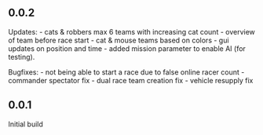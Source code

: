 ## 0.0.2
Updates:
	- cats & robbers max 6 teams with increasing cat count
	- overview of team before race start
	- cat & mouse teams based on colors
	- gui updates on position and time
	- added mission parameter to enable AI (for testing).

Bugfixes: 
	- not being able to start a race due to false online racer count
	- commander spectator fix
	- dual race team creation fix
	- vehicle resupply fix

## 0.0.1
Initial build